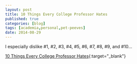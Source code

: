 ```yaml
---
layout: post
title: 10 Things Every College Professor Hates
published: true
categories: [blog]
tags: [academia,personal,pet-peeves]
date: 2014-08-29
---
```


I especially dislike #1, #2, #3, #4, #5, #6, #7, #8, #9, and #10...

[10 Things Every College Professor Hates](http://www.businessinsider.com/10-things-every-college-professor-hates-2014-8){:target="_blank"}
